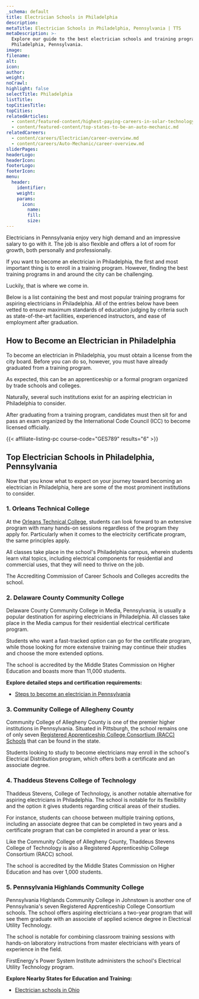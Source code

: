 ```yaml
---
_schema: default
title: Electrician Schools in Philadelphia
description:
metaTitle: Electrician Schools in Philadelphia, Pennsylvania | TTS
metaDescription: >-
  Explore our guide to the best electrician schools and training programs in
  Philadelphia, Pennsylvania.
image:
filename:
alt:
icon:
author:
weight:
noCrawl:
highlight: false
selectTitle: Philadelphia
listTitle:
topCitiesTitle:
topCities:
relatedArticles:
  - content/featured-content/highest-paying-careers-in-solar-technology.md
  - content/featured-content/top-states-to-be-an-auto-mechanic.md
relatedCareers:
  - content/careers/Electrician/career-overview.md
  - content/careers/Auto-Mechanic/career-overview.md
sliderPages:
headerLogo:
headerIcon:
footerLogo:
footerIcon:
menu:
  header:
    identifier:
    weight:
    params:
      icon:
        name:
        fill:
        size:
---
```

Electricians in Pennsylvania enjoy very high demand and an impressive salary to go with it. The job is also flexible and offers a lot of room for growth, both personally and professionally.

If you want to become an electrician in Philadelphia, the first and most important thing is to enroll in a training program. However, finding the best training programs in and around the city can be challenging.

Luckily, that is where we come in.

Below is a list containing the best and most popular training programs for aspiring electricians in Philadelphia. All of the entries below have been vetted to ensure maximum standards of education judging by criteria such as state-of-the-art facilities, experienced instructors, and ease of employment after graduation.

## **How to Become an Electrician in Philadelphia**

To become an electrician in Philadelphia, you must obtain a license from the city board. Before you can do so, however, you must have already graduated from a training program.

As expected, this can be an apprenticeship or a formal program organized by trade schools and colleges.

Naturally, several such institutions exist for an aspiring electrician in Philadelphia to consider.

After graduating from a training program, candidates must then sit for and pass an exam organized by the International Code Council (ICC) to become licensed officially.

{{< affiliate-listing-pc course-code="GES789" results="6" >}}

## **Top Electrician Schools in Philadelphia, Pennsylvania**

Now that you know what to expect on your journey toward becoming an electrician in Philadelphia, here are some of the most prominent institutions to consider.

### **1\. Orleans Technical College**

At the [Orleans Technical College](https://orleanstech.edu/), students can look forward to an extensive program with many hands-on sessions regardless of the program they apply for. Particularly when it comes to the electricity certificate program, the same principles apply.

All classes take place in the school's Philadelphia campus, wherein students learn vital topics, including electrical components for residential and commercial uses, that they will need to thrive on the job.

The Accrediting Commission of Career Schools and Colleges accredits the school.

### **2\. Delaware County Community College**

Delaware County Community College in Media, Pennsylvania, is usually a popular destination for aspiring electricians in Philadelphia. All classes take place in the Media campus for their residential electrical certificate program.

Students who want a fast-tracked option can go for the certificate program, while those looking for more extensive training may continue their studies and choose the more extended options.

The school is accredited by the Middle States Commission on Higher Education and boasts more than 11,000 students.

**Explore detailed steps and certification requirements:**

* [Steps to become an electrician in Pennsylvania](https://toptradeschools.com/near-you/electrician/pennsylvania)

### **3\. Community College of Allegheny County**

Community College of Allegheny County is one of the premier higher institutions in Pennsylvania. Situated in Pittsburgh, the school remains one of only seven [Registered Apprenticeship College Consortium (RACC) Schools](https://www.dol.gov/agencies/eta/apprenticeship/community-colleges/partners#PA) that can be found in the state.

Students looking to study to become electricians may enroll in the school's Electrical Distribution program, which offers both a certificate and an associate degree.

### **4\. Thaddeus Stevens College of Technology**

Thaddeus Stevens, College of Technology, is another notable alternative for aspiring electricians in Philadelphia. The school is notable for its flexibility and the option it gives students regarding critical areas of their studies.

For instance, students can choose between multiple training options, including an associate degree that can be completed in two years and a certificate program that can be completed in around a year or less.

Like the Community College of Allegheny County, Thaddeus Stevens College of Technology is also a Registered Apprenticeship College Consortium (RACC) school.

The school is accredited by the Middle States Commission on Higher Education and has over 1,000 students.

### **5\. Pennsylvania Highlands Community College**

Pennsylvania Highlands Community College in Johnstown is another one of Pennsylvania's seven Registered Apprenticeship College Consortium schools. The school offers aspiring electricians a two-year program that will see them graduate with an associate of applied science degree in Electrical Utility Technology.

The school is notable for combining classroom training sessions with hands-on laboratory instructions from master electricians with years of experience in the field.

FirstEnergy's Power System Institute administers the school's Electrical Utility Technology program.

**Explore Nearby States for Education and Training:**

* [Electrician schools in Ohio](https://toptradeschools.com/near-you/electrician/ohio/)